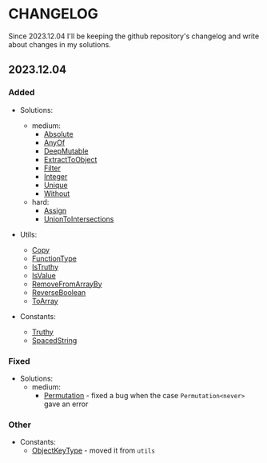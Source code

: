 # CHANGELOG

Since 2023.12.04 I'll be keeping the github repository's changelog and write about changes in my solutions.

## 2023.12.04

### Added

- Solutions:

  - medium:
    - [Absolute](./solutions/medium/Absolute.type.ts)
    - [AnyOf](./solutions/medium/AnyOf.type.ts)
    - [DeepMutable](./solutions/medium/DeepMutable.type.ts)
    - [ExtractToObject](./solutions/medium/ExtractToObject.type.ts)
    - [Filter](./solutions/medium/Filter.type.ts)
    - [Integer](./solutions/medium/Integer.type.ts)
    - [Unique](./solutions/medium/Unique.type.ts)
    - [Without](./solutions/medium/Without.type.ts)
  - hard:
    - [Assign](./solutions/hard/Assign.type.ts)
    - [UnionToIntersections](./solutions/hard/UnionToIntersection.type.ts)

- Utils:

  - [Copy](./utils/Copy.type.ts)
  - [FunctionType](./utils/FunctionType.type.ts)
  - [IsTruthy](./utils/IsTruthy.type.ts)
  - [IsValue](./utils/IsValue.type.ts)
  - [RemoveFromArrayBy](./utils/RemoveFromArrayBy.type.ts)
  - [ReverseBoolean](./utils/ReverseBoolean.type.ts)
  - [ToArray](./utils/ToArray.type.ts)

- Constants:
  - [Truthy](./constants/Truthy.type.ts)
  - [SpacedString](./constants/SpacedString.type.ts)

### Fixed

- Solutions:
  - medium:
    - [Permutation](./solutions/medium/Permutation.type.ts) - fixed a bug when the case `Permutation<never>` gave an error

### Other

- Constants:
  - [ObjectKeyType](./constants/ObjectKeyType.type.ts) - moved it from `utils`
